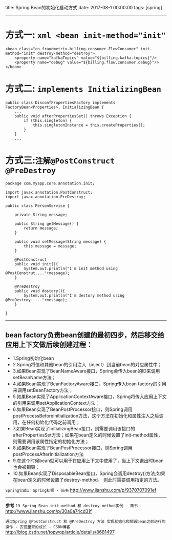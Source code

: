 title: Spring Bean的初始化启动方式
date: 2017-08-1 00:00:00
tags: [spring]

---

# 方式一: `xml <bean init-method="init"`
```
<bean class="cn.fraudmetrix.billing.consumer.FlowConsumer" init-method="init" destroy-method="destroy">
    <property name="kafkaTopics" value="${billing.kafka.topics}"/>
    <property name="debug" value="${billing.flow.consumer.debug}"/>
</bean>
```

# 方式二: `implements InitializingBean`
```
public class DisconfPropertiesFactory implements FactoryBean<Properties>, InitializingBean {
    ...
    public void afterPropertiesSet() throws Exception {
        if (this.singleton) {
            this.singletonInstance = this.createProperties();
        }
    }
    ...
```

# 方式三:`注解@PostConstruct @PreDestroy`
```
package com.myapp.core.annotation.init;  

import javax.annotation.PostConstruct;  
import javax.annotation.PreDestroy;  

public class PersonService {  

    private String message;  

    public String getMessage() {  
        return message;  
    }  

    public void setMessage(String message) {  
        this.message = message;  
    }  

    @PostConstruct  
    public void init(){  
        System.out.println("I'm init method using @PostConstrut...."+message);  
    }  

    @PreDestroy  
    public void dostory(){  
        System.out.println("I'm destory method using @PreDestroy....."+message);  
    }  

} 
```

---
## bean factory负责bean创建的最初四步，然后移交给应用上下文做后续创建过程：
- 1.Spring初始化bean
- 2.Spring将值和其他bean的引用注入（inject）到当前bean的对应属性中；
- 3.如果Bean实现了BeanNameAware接口，Spring会传入bean的ID来调用setBeanName方法；
- 4.如果Bean实现了BeanFactoryAware接口，Spring传入bean factory的引用来调用setBeanFactory方法；
- 5.如果Bean实现了ApplicationContextAware接口，Spring将传入应用上下文的引用来调用setApplicationContext方法；
- 6.如果Bean实现了BeanPostProcessor接口，则Spring调用postProcessBeforeInitialization方法，这个方法在初始化和属性注入之后调用，在任何初始化代码之前调用；
- 7.如果Bean实现了InitializingBean接口，则需要调用该接口的afterPropertiesSet方法；如果在bean定义的时候设置了init-method属性，则需要调用该属性指定的初始化方法；
- 8.如果Bean实现了BeanPostProcessor接口，则Spring调用postProcessAfterInitialization方法
- 9.在这个时候bean就可以用于在应用上下文中使用了，当上下文退出时bean也会被销毁；
- 10.如果Bean实现了DisposableBean接口，Spring会调用destroy()方法;如果在bean定义的时候设置了destroy-method， 则此时需要调用指定的方法。

`Spring实战1：Spring初探 - 简书`
http://www.jianshu.com/p/9370707091ef

---
**参考**
`13 Spring Bean init-method 和 destroy-method实例 - 简书`
http://www.jianshu.com/p/30a0a74cd31f

`通过Spring @PostConstruct 和 @PreDestroy 方法 实现初始化和销毁bean之前进行的操作 - 安德里亚的成长 - CSDN博客`
http://blog.csdn.net/topwqp/article/details/8681497
